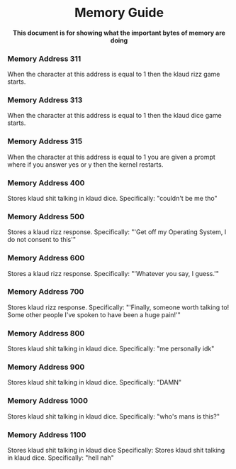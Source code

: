 <h1 align="center">
  <br>
  <br>
    Memory Guide
  <br>
</h1>

<h4 align="center">
    This document is for showing what the important bytes of memory are doing
  <br>
</h4>

### Memory Address 311
When the character at this address is equal to 1 then the klaud rizz game starts.

### Memory Address 313
When the character at this address is equal to 1 then the klaud dice game starts.

### Memory Address 315
When the character at this address is equal to 1 you are given a prompt where if you answer yes or y then the kernel restarts.

### Memory Address 400
Stores klaud shit talking in klaud dice. 
Specifically: "couldn't be me tho"

### Memory Address 500
Stores a klaud rizz response.
Specifically: "'Get off my Operating System, I do not consent to this'"

### Memory Address 600
Stores a klaud rizz response. 
Specifically: "'Whatever you say, I guess.'"

### Memory Address 700
Stores klaud rizz response. 
Specifically: "'Finally, someone worth talking to! Some other people I've spoken to have been a huge pain!'"

### Memory Address 800
Stores klaud shit talking in klaud dice. 
Specifically: "me personally idk"

### Memory Address 900
Stores klaud shit talking in klaud dice. 
Specifically: "DAMN"

### Memory Address 1000
Stores klaud shit talking in klaud dice. 
Specifically: "who's mans is this?"

### Memory Address 1100
Stores klaud shit talking in klaud dice
Specifically: Stores klaud shit talking in klaud dice. 
Specifically: "hell nah"